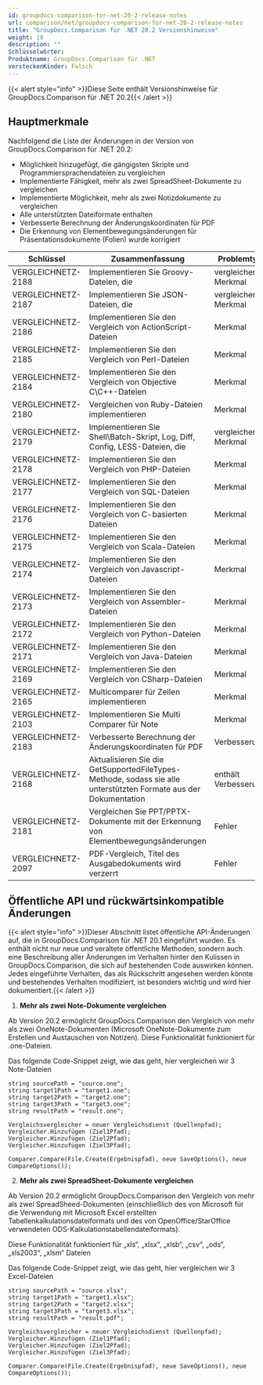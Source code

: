 ```yaml
---
id: groupdocs-comparison-for-net-20-2-release-notes
url: comparison/net/groupdocs-comparison-for-net-20-2-release-notes
title: "GroupDocs.Comparison für .NET 20.2 Versionshinweise"
weight: 19
description: ""
Schlüsselwörter:
Produktname: GroupDocs.Comparison für .NET
versteckenKinder: Falsch
---
```

{{< alert style="info" >}}Diese Seite enthält Versionshinweise für GroupDocs.Comparison für .NET 20.2{{< /alert >}}

## Hauptmerkmale

Nachfolgend die Liste der Änderungen in der Version von GroupDocs.Comparison für .NET 20.2:

* Möglichkeit hinzugefügt, die gängigsten Skripte und Programmiersprachendateien zu vergleichen
* Implementierte Fähigkeit, mehr als zwei SpreadSheet-Dokumente zu vergleichen
* Implementierte Möglichkeit, mehr als zwei Notizdokumente zu vergleichen
* Alle unterstützten Dateiformate enthalten
* Verbesserte Berechnung der Änderungskoordinaten für PDF
* Die Erkennung von Elementbewegungsänderungen für Präsentationsdokumente (Folien) wurde korrigiert
    










| Schlüssel | Zusammenfassung | Problemtyp |
| --- | --- | --- |
| VERGLEICHNETZ-2188 | Implementieren Sie Groovy-Dateien, die | vergleichen Merkmal |
| VERGLEICHNETZ-2187 | Implementieren Sie JSON-Dateien, die | vergleichen Merkmal |
| VERGLEICHNETZ-2186 | Implementieren Sie den Vergleich von ActionScript-Dateien | Merkmal |
| VERGLEICHNETZ-2185 | Implementieren Sie den Vergleich von Perl-Dateien | Merkmal |
| VERGLEICHNETZ-2184 | Implementieren Sie den Vergleich von Objective C\\C++-Dateien | Merkmal |
| VERGLEICHNETZ-2180 | Vergleichen von Ruby-Dateien implementieren | Merkmal |
| VERGLEICHNETZ-2179 | Implementieren Sie Shell\\Batch-Skript, Log, Diff, Config, LESS-Dateien, die | vergleichen Merkmal |
| VERGLEICHNETZ-2178 | Implementieren Sie den Vergleich von PHP-Dateien | Merkmal |
| VERGLEICHNETZ-2177 | Implementieren Sie den Vergleich von SQL-Dateien | Merkmal |
| VERGLEICHNETZ-2176 | Implementieren Sie den Vergleich von C-basierten Dateien | Merkmal |
| VERGLEICHNETZ-2175 | Implementieren Sie den Vergleich von Scala-Dateien | Merkmal |
| VERGLEICHNETZ-2174 | Implementieren Sie den Vergleich von Javascript-Dateien | Merkmal |
| VERGLEICHNETZ-2173 | Implementieren Sie den Vergleich von Assembler-Dateien | Merkmal |
| VERGLEICHNETZ-2172 | Implementieren Sie den Vergleich von Python-Dateien | Merkmal |
| VERGLEICHNETZ-2171 | Implementieren Sie den Vergleich von Java-Dateien | Merkmal |
| VERGLEICHNETZ-2169 | Implementieren Sie den Vergleich von CSharp-Dateien | Merkmal |
| VERGLEICHNETZ-2165 | Multicomparer für Zellen implementieren | Merkmal |
| VERGLEICHNETZ-2103 | Implementieren Sie Multi Comparer für Note | Merkmal |
| VERGLEICHNETZ-2183 | Verbesserte Berechnung der Änderungskoordinaten für PDF | Verbesserung |
| VERGLEICHNETZ-2168 | Aktualisieren Sie die GetSupportedFileTypes-Methode, sodass sie alle unterstützten Formate aus der Dokumentation | enthält Verbesserung |
| VERGLEICHNETZ-2181 | Vergleichen Sie PPT/PPTX-Dokumente mit der Erkennung von Elementbewegungsänderungen | Fehler |
| VERGLEICHNETZ-2097 | PDF-Vergleich, Titel des Ausgabedokuments wird verzerrt | Fehler |

## Öffentliche API und rückwärtsinkompatible Änderungen

{{< alert style="info" >}}Dieser Abschnitt listet öffentliche API-Änderungen auf, die in GroupDocs.Comparison für .NET 20.1 eingeführt wurden. Es enthält nicht nur neue und veraltete öffentliche Methoden, sondern auch eine Beschreibung aller Änderungen im Verhalten hinter den Kulissen in GroupDocs.Comparison, die sich auf bestehenden Code auswirken können. Jedes eingeführte Verhalten, das als Rückschritt angesehen werden könnte und bestehendes Verhalten modifiziert, ist besonders wichtig und wird hier dokumentiert.{{< /alert >}}

1. **Mehr als zwei Note-Dokumente vergleichen**
    









Ab Version 20.2 ermöglicht GroupDocs.Comparison den Vergleich von mehr als zwei OneNote-Dokumenten (Microsoft OneNote-Dokumente zum Erstellen und Austauschen von Notizen). Diese Funktionalität funktioniert für .one-Dateien.
    









Das folgende Code-Snippet zeigt, wie das geht, hier vergleichen wir 3 Note-Dateien
    









```scharf
string sourcePath = "source.one";
string target1Path = "target1.one";
string target2Path = "target2.one";
string target3Path = "target3.one";
string resultPath = "result.one";
 
Vergleichsvergleicher = neuer Vergleichsdienst (Quellenpfad);
Vergleicher.Hinzufügen (Ziel1Pfad);
Vergleicher.Hinzufügen (Ziel2Pfad);
Vergleicher.Hinzufügen (Ziel3Pfad);
 
Comparer.Compare(File.Create(Ergebnispfad), neue SaveOptions(), neue CompareOptions());
```
    









2. **Mehr als zwei SpreadSheet-Dokumente vergleichen**
    









Ab Version 20.2 ermöglicht GroupDocs.Comparison den Vergleich von mehr als zwei SpreadSheed-Dokumenten (einschließlich des von Microsoft für die Verwendung mit Microsoft Excel erstellten Tabellenkalkulationsdateiformats und des von OpenOffice/StarOffice verwendeten ODS-Kalkulationstabellendateiformats).
    









Diese Funktionalität funktioniert für „xls“, „xlsx“, „xlsb“, „csv“, „ods“, „xls2003“, „xlsm“ Dateien
    









Das folgende Code-Snippet zeigt, wie das geht, hier vergleichen wir 3 Excel-Dateien
    









```scharf
string sourcePath = "source.xlsx";
string target1Path = "target1.xlsx";
string target2Path = "target2.xlsx";
string target3Path = "target3.xlsx";
string resultPath = "result.pdf";
 
Vergleichsvergleicher = neuer Vergleichsdienst (Quellenpfad);
Vergleicher.Hinzufügen (Ziel1Pfad);
Vergleicher.Hinzufügen (Ziel2Pfad);
Vergleicher.Hinzufügen (Ziel3Pfad);
 
Comparer.Compare(File.Create(Ergebnispfad), neue SaveOptions(), neue CompareOptions());
```


